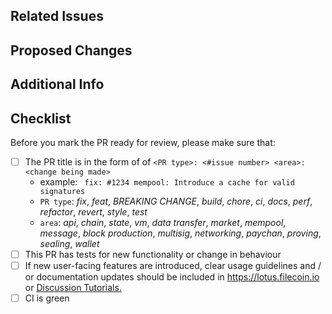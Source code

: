 ## Related Issues
<!-- link all issues that this PR might resolve/fix. If an issue doesn't exist, include a brief motivation for the change being made.-->

## Proposed Changes
<!-- provide a clear list of the changes being made-->


## Additional Info
<!-- callouts, links to documentation, and etc-->

## Checklist

Before you mark the PR ready for review, please make sure that:
- [ ] The PR title is in the form of of `<PR type>: <#issue number> <area>: <change being made>`
    - example: ` fix: #1234 mempool: Introduce a cache for valid signatures`
    - `PR type`: _fix_, _feat_, _BREAKING CHANGE_, _build_, _chore_, _ci_, _docs_, _perf_, _refactor_, _revert_, _style_, _test_
    - `area`: _api_, _chain_, _state_, _vm_, _data transfer_, _market_, _mempool_, _message_, _block production_, _multisig_, _networking_, _paychan_, _proving_, _sealing_, _wallet_
- [ ] This PR has tests for new functionality or change in behaviour
- [ ] If new user-facing features are introduced, clear usage guidelines and / or documentation updates should be included in https://lotus.filecoin.io or [Discussion Tutorials.](https://github.com/filecoin-project/lotus/discussions/categories/tutorials)
- [ ] CI is green
